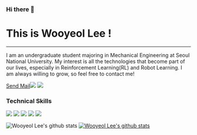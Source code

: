 ### Hi there 👋

# This is Wooyeol Lee !
---

I am an undergraduate student majoring in Mechanical Engineering at Seoul National University. My interest is all the technologies that become part of our lives, especially in Reinforcement Learning(RL) and Robot Learning. I am always willing to grow, so feel free to contact me!

<a href="mailto:wooyeol0519@snu.ac.kr" target="_top">Send Mail</a><img src="https://img.shields.io/badge/Email-EA4335?style=flat-square&logo=Gmail&logoColor=white"/></a>
<a href="https://www.linkedin.com/in/이우열-8933b9230" target="_blank"><img src="https://img.shields.io/badge/LinkedIn-0A66C2?style=flat-square&logo=LinkedIn&logoColor=white"/></a>


### Technical Skills
<img src="https://img.shields.io/badge/Python-3776AB?style=flat-square&logo=Python&logoColor=white"/>  <img src="https://img.shields.io/badge/C++-00599C?style=flat-square&logo=C++&logoColor=white"/>  <img src="https://img.shields.io/badge/C-A8B9CC?style=flat-square&logo=C&logoColor=white"/>
<img src="https://img.shields.io/badge/Pytorch-EE4C2C?style=flat-square&logo=Pytorch&logoColor=white"/>  <img src="https://img.shields.io/badge/Tensorflow-FF6F00?style=flat-square&logo=Tensorflow&logoColor=white"/>

![Wooyeol Lee's github stats](https://github-readme-stats.vercel.app/api?username=thisisWooyeol&show_icons=true&theme=dark)
[![Wooyeol Lee's github stats](https://github-readme-stats.vercel.app/api/top-langs/?username=thisisWooyeol&show_icons=true&layout=compact&theme=dark)](https://github.com/thisisWooyeol)

<!--
**thisisWooyeol/thisisWooyeol** is a ✨ _special_ ✨ repository because its `README.md` (this file) appears on your GitHub profile.

Here are some ideas to get you started:

- 🔭 I’m currently working on ...
- 🌱 I’m currently learning ...
- 👯 I’m looking to collaborate on ...
- 🤔 I’m looking for help with ...
- 💬 Ask me about ...
- 📫 How to reach me: ...
- 😄 Pronouns: ...
- ⚡ Fun fact: ...
-->
